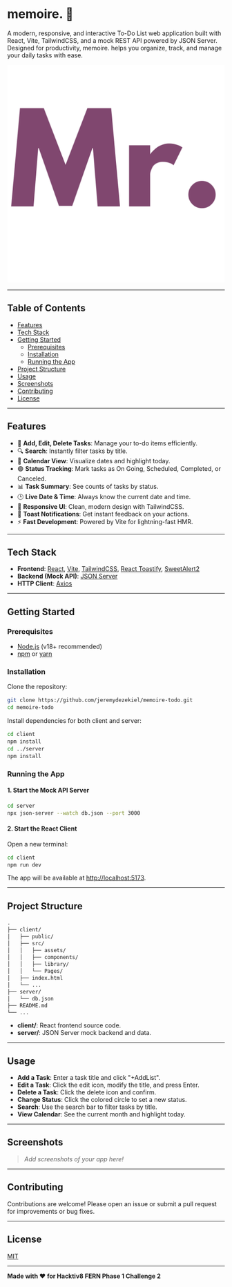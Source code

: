 # memoire. 📝

A modern, responsive, and interactive To-Do List web application built with React, Vite, TailwindCSS, and a mock REST API powered by JSON Server. Designed for productivity, memoire. helps you organize, track, and manage your daily tasks with ease.

![screenshot](client/public/IconHtml.png)

---

## Table of Contents

- [Features](#features)
- [Tech Stack](#tech-stack)
- [Getting Started](#getting-started)
  - [Prerequisites](#prerequisites)
  - [Installation](#installation)
  - [Running the App](#running-the-app)
- [Project Structure](#project-structure)
- [Usage](#usage)
- [Screenshots](#screenshots)
- [Contributing](#contributing)
- [License](#license)

---

## Features

- 📝 **Add, Edit, Delete Tasks**: Manage your to-do items efficiently.
- 🔍 **Search**: Instantly filter tasks by title.
- 📅 **Calendar View**: Visualize dates and highlight today.
- 🟢 **Status Tracking**: Mark tasks as On Going, Scheduled, Completed, or Canceled.
- 📊 **Task Summary**: See counts of tasks by status.
- 🕒 **Live Date & Time**: Always know the current date and time.
- 🎨 **Responsive UI**: Clean, modern design with TailwindCSS.
- 🔔 **Toast Notifications**: Get instant feedback on your actions.
- ⚡ **Fast Development**: Powered by Vite for lightning-fast HMR.

---

## Tech Stack

- **Frontend**: [React](https://react.dev/), [Vite](https://vitejs.dev/), [TailwindCSS](https://tailwindcss.com/), [React Toastify](https://fkhadra.github.io/react-toastify/), [SweetAlert2](https://sweetalert2.github.io/)
- **Backend (Mock API)**: [JSON Server](https://github.com/typicode/json-server)
- **HTTP Client**: [Axios](https://axios-http.com/)

---

## Getting Started

### Prerequisites

- [Node.js](https://nodejs.org/) (v18+ recommended)
- [npm](https://www.npmjs.com/) or [yarn](https://yarnpkg.com/)

### Installation

Clone the repository:

```sh
git clone https://github.com/jeremydezekiel/memoire-todo.git
cd memoire-todo
```

Install dependencies for both client and server:

```sh
cd client
npm install
cd ../server
npm install
```

### Running the App

#### 1. Start the Mock API Server

```sh
cd server
npx json-server --watch db.json --port 3000
```

#### 2. Start the React Client

Open a new terminal:

```sh
cd client
npm run dev
```

The app will be available at [http://localhost:5173](http://localhost:5173).

---

## Project Structure

```
.
├── client/
│   ├── public/
│   ├── src/
│   │   ├── assets/
│   │   ├── components/
│   │   ├── library/
│   │   └── Pages/
│   ├── index.html
│   └── ...
├── server/
│   └── db.json
├── README.md
└── ...
```

- **client/**: React frontend source code.
- **server/**: JSON Server mock backend and data.

---

## Usage

- **Add a Task**: Enter a task title and click "+AddList".
- **Edit a Task**: Click the edit icon, modify the title, and press Enter.
- **Delete a Task**: Click the delete icon and confirm.
- **Change Status**: Click the colored circle to set a new status.
- **Search**: Use the search bar to filter tasks by title.
- **View Calendar**: See the current month and highlight today.

---

## Screenshots

> _Add screenshots of your app here!_

---

## Contributing

Contributions are welcome! Please open an issue or submit a pull request for improvements or bug fixes.

---

## License

[MIT](LICENSE)

---

**Made with ❤️ for Hacktiv8 FERN Phase 1 Challenge 2**
